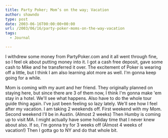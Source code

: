 ```yaml
---
title: Party Poker; Mom’s on the way; Vacation
author: shawndo
type: post
date: 2003-06-16T00:00:00+00:00
url: /2003/06/16/party-poker-moms-on-the-way-vacation
tags:
  - Journal

---
```

I withdrew some money from PartyPoker.com and it all went through fine, so I feel ok about putting money into it. I got a cash free deposit, gave some cash to Mike and he transferred it over. The excitement of Poker is wearing off a little, but I think I am also learning alot more as well. I'm gonna keep going for a while.  

Mom is coming with my aunt and her friend. They originally planned on staying here, but since there are 3 of them now, I think I'm gonna make 'em stay in a hotel. We'll see what happens. Also have to do the whole tour guide thing again. I've just been feeling so lazy lately. We'll see how I feel after my vacation. I am taking 2 weekends off. First weekend with my Mom. Second weekend I'll be in Austin. (Almost 2 weeks) Then Humby is coming up to visit MA. I might actually have some holiday time that I never knew about also. If so, I'm gonna try for 3 weeks off (Almost 4 weeks of vacation!) Then I gotta go to NY and do that whole bit.